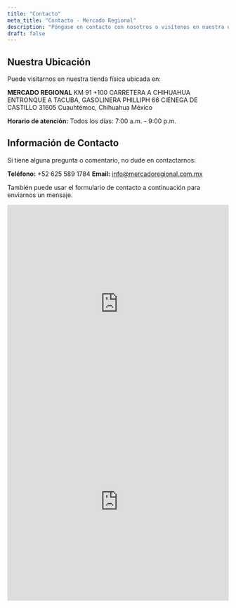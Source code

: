 ```yaml
---
title: "Contacto"
meta_title: "Contacto - Mercado Regional"
description: "Póngase en contacto con nosotros o visítenos en nuestra ubicación física para conocer más sobre nuestros productos locales"
draft: false
---
```


## Nuestra Ubicación

Puede visitarnos en nuestra tienda física ubicada en:

**MERCADO REGIONAL**
KM 91 +100 CARRETERA A CHIHUAHUA
ENTRONQUE A TACUBA, GASOLINERA PHILLIPH 66
CIENEGA DE CASTILLO
31605 Cuauhtémoc, Chihuahua
México

**Horario de atención:**
Todos los días: 7:00 a.m. - 9:00 p.m.

## Información de Contacto

Si tiene alguna pregunta o comentario, no dude en contactarnos:

**Teléfono:** +52 625 589 1784
**Email:** info@mercadoregional.com.mx

También puede usar el formulario de contacto a continuación para enviarnos un mensaje.

<iframe src="https://www.google.com/maps/embed?pb=!1m18!1m12!1m3!1d3455.8664390598144!2d-106.74421669999999!3d28.3773096!2m3!1f0!2f0!3f0!3m2!1i1024!2i768!4f13.1!3m3!1m2!1s0x86c1cd2e212f653f%3A0xf1471b4454dab0e9!2sMERCADO%20REGIONAL!5e0!3m2!1ses-419!2smx!4v1694116723050!5m2!1ses-419!2smx" width="100%" height="450" style="border:0;" allowfullscreen="" loading="lazy" referrerpolicy="no-referrer-when-downgrade"></iframe>

<iframe src="https://www.google.com/maps/embed?pb=!1m18!1m12!1m3!1d3455.8664390598144!2d-106.74421669999999!3d28.3773096!2m3!1f0!2f0!3f0!3m2!1i1024!2i768!4f13.1!3m3!1m2!1s0x86c1cd2e212f653f%3A0xf1471b4454dab0e9!2sMERCADO%20REGIONAL!5e0!3m2!1ses-419!2smx!4v1694116723050!5m2!1ses-419!2smx" width="100%" height="450" style="border:0;" allowfullscreen="" loading="lazy" referrerpolicy="no-referrer-when-downgrade"></iframe>
